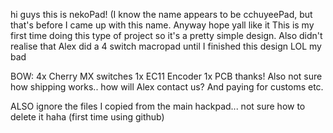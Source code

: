 hi guys this is nekoPad! (I know the name appears to be cchuyeePad, but that's before I came up with this name. Anyway hope yall like it
This is my first time doing this type of project so it's a pretty simple design. Also didn't realise that Alex did a 4 switch macropad until I finished this design LOL my bad 

BOW: 
4x Cherry MX switches
1x EC11 Encoder
1x PCB
thanks! Also not sure how shipping works.. how will Alex contact us? And paying for customs etc.

ALSO ignore the files I copied from the main hackpad... not sure how to delete it haha (first time using github) 
